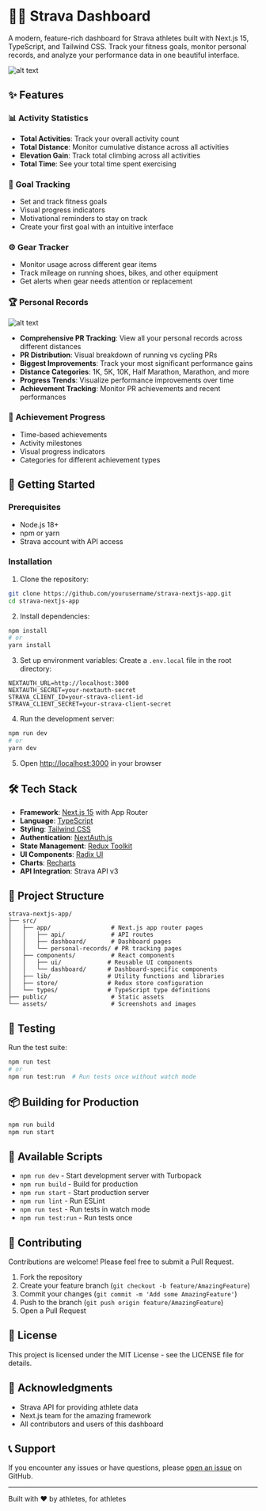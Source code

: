 # 🏃‍♂️ Strava Dashboard

A modern, feature-rich dashboard for Strava athletes built with Next.js 15, TypeScript, and Tailwind CSS. Track your fitness goals, monitor personal records, and analyze your performance data in one beautiful interface.


![alt text](<Screenshot 2025-08-22 at 11.42.03 PM.png>)

## ✨ Features

### 📊 **Activity Statistics**
- **Total Activities**: Track your overall activity count
- **Total Distance**: Monitor cumulative distance across all activities
- **Elevation Gain**: Track total climbing across all activities
- **Total Time**: See your total time spent exercising

### 🎯 **Goal Tracking**
- Set and track fitness goals
- Visual progress indicators
- Motivational reminders to stay on track
- Create your first goal with an intuitive interface

### ⚙️ **Gear Tracker**
- Monitor usage across different gear items
- Track mileage on running shoes, bikes, and other equipment
- Get alerts when gear needs attention or replacement

### 🏆 **Personal Records**
![alt text](<Screenshot 2025-08-22 at 11.38.28 PM.png>)

- **Comprehensive PR Tracking**: View all your personal records across different distances
- **PR Distribution**: Visual breakdown of running vs cycling PRs
- **Biggest Improvements**: Track your most significant performance gains
- **Distance Categories**: 1K, 5K, 10K, Half Marathon, Marathon, and more
- **Progress Trends**: Visualize performance improvements over time
- **Achievement Tracking**: Monitor PR achievements and recent performances

### 🏅 **Achievement Progress**
- Time-based achievements
- Activity milestones
- Visual progress indicators
- Categories for different achievement types

## 🚀 Getting Started

### Prerequisites

- Node.js 18+ 
- npm or yarn
- Strava account with API access

### Installation

1. Clone the repository:
```bash
git clone https://github.com/yourusername/strava-nextjs-app.git
cd strava-nextjs-app
```

2. Install dependencies:
```bash
npm install
# or
yarn install
```

3. Set up environment variables:
Create a `.env.local` file in the root directory:
```env
NEXTAUTH_URL=http://localhost:3000
NEXTAUTH_SECRET=your-nextauth-secret
STRAVA_CLIENT_ID=your-strava-client-id
STRAVA_CLIENT_SECRET=your-strava-client-secret
```

4. Run the development server:
```bash
npm run dev
# or
yarn dev
```

5. Open [http://localhost:3000](http://localhost:3000) in your browser

## 🛠️ Tech Stack

- **Framework**: [Next.js 15](https://nextjs.org/) with App Router
- **Language**: [TypeScript](https://www.typescriptlang.org/)
- **Styling**: [Tailwind CSS](https://tailwindcss.com/)
- **Authentication**: [NextAuth.js](https://next-auth.js.org/)
- **State Management**: [Redux Toolkit](https://redux-toolkit.js.org/)
- **UI Components**: [Radix UI](https://www.radix-ui.com/)
- **Charts**: [Recharts](https://recharts.org/)
- **API Integration**: Strava API v3

## 📁 Project Structure

```
strava-nextjs-app/
├── src/
│   ├── app/                 # Next.js app router pages
│   │   ├── api/             # API routes
│   │   ├── dashboard/       # Dashboard pages
│   │   └── personal-records/ # PR tracking pages
│   ├── components/          # React components
│   │   ├── ui/             # Reusable UI components
│   │   └── dashboard/      # Dashboard-specific components
│   ├── lib/                # Utility functions and libraries
│   ├── store/              # Redux store configuration
│   └── types/              # TypeScript type definitions
├── public/                  # Static assets
└── assets/                  # Screenshots and images
```

## 🧪 Testing

Run the test suite:
```bash
npm run test
# or
npm run test:run  # Run tests once without watch mode
```

## 📦 Building for Production

```bash
npm run build
npm run start
```

## 🔧 Available Scripts

- `npm run dev` - Start development server with Turbopack
- `npm run build` - Build for production
- `npm run start` - Start production server
- `npm run lint` - Run ESLint
- `npm run test` - Run tests in watch mode
- `npm run test:run` - Run tests once

## 🤝 Contributing

Contributions are welcome! Please feel free to submit a Pull Request.

1. Fork the repository
2. Create your feature branch (`git checkout -b feature/AmazingFeature`)
3. Commit your changes (`git commit -m 'Add some AmazingFeature'`)
4. Push to the branch (`git push origin feature/AmazingFeature`)
5. Open a Pull Request

## 📄 License

This project is licensed under the MIT License - see the LICENSE file for details.

## 🙏 Acknowledgments

- Strava API for providing athlete data
- Next.js team for the amazing framework
- All contributors and users of this dashboard

## 📞 Support

If you encounter any issues or have questions, please [open an issue](https://github.com/yourusername/strava-nextjs-app/issues) on GitHub.

---

Built with ❤️ by athletes, for athletes
